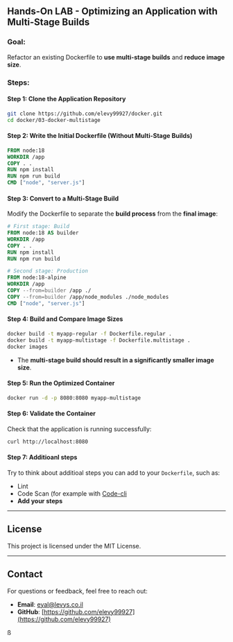 
## Hands-On LAB - Optimizing an Application with Multi-Stage Builds

### **Goal:**  
Refactor an existing Dockerfile to **use multi-stage builds** and **reduce image size**.  

### **Steps:**  

#### **Step 1: Clone the Application Repository**  
```sh
git clone https://github.com/elevy99927/docker.git
cd docker/03-docker-multistage
```

#### **Step 2: Write the Initial Dockerfile (Without Multi-Stage Builds)**  
```dockerfile
FROM node:18
WORKDIR /app
COPY . .
RUN npm install
RUN npm run build
CMD ["node", "server.js"]
```

#### **Step 3: Convert to a Multi-Stage Build**  
Modify the Dockerfile to separate the **build process** from the **final image**:  
```dockerfile
# First stage: Build
FROM node:18 AS builder
WORKDIR /app
COPY . .
RUN npm install
RUN npm run build

# Second stage: Production
FROM node:18-alpine
WORKDIR /app
COPY --from=builder /app ./
COPY --from=builder /app/node_modules ./node_modules
CMD ["node", "server.js"]
```

#### **Step 4: Build and Compare Image Sizes**  
```sh
docker build -t myapp-regular -f Dockerfile.regular .
docker build -t myapp-multistage -f Dockerfile.multistage .
docker images
```
- The **multi-stage build should result in a significantly smaller image size**.  

#### **Step 5: Run the Optimized Container**  
```sh
docker run -d -p 8080:8080 myapp-multistage
```

#### **Step 6: Validate the Container**  
Check that the application is running successfully:  
```sh
curl http://localhost:8080
```

#### **Step 7: Additioanl steps**  
Try to think about additioal steps you can add to your `Dockerfile`, such as:
- Lint
- Code Scan (for example with [Code-cli](https://github.com/cycodehq/cycode-cli)
- **Add your steps**

---
## License
This project is licensed under the MIT License.

---
## **Contact**
For questions or feedback, feel free to reach out:
- **Email**: eyal@levys.co.il
- **GitHub**: [https://github.com/elevy99927](https://github.com/elevy99927)

ß